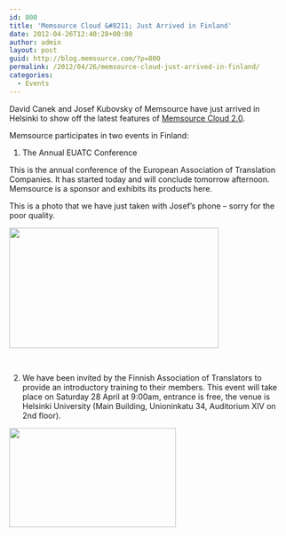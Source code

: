 ```yaml
---
id: 800
title: 'Memsource Cloud &#8211; Just Arrived in Finland'
date: 2012-04-26T12:40:28+00:00
author: admin
layout: post
guid: http://blog.memsource.com/?p=800
permalink: /2012/04/26/memsource-cloud-just-arrived-in-finland/
categories:
  - Events
---
```

David Canek and Josef Kubovsky of Memsource have just arrived in Helsinki to show off the latest features of [Memsource Cloud 2.0](/memsource-cloud-2-0-arriving-soon/ "Memsource Cloud 2.0 Has Arrived").

Memsource participates in two events in Finland:

1. The Annual EUATC Conference

This is the annual conference of the European Association of Translation Companies. It has started today and will conclude tomorrow afternoon. Memsource is a sponsor and exhibits its products here.<!--more-->

This is a photo that we have just taken with Josef&#8217;s phone &#8211; sorry for the poor quality.

<img class="alignnone size-full wp-image-801" title="Memsource Booth" src="/wp-content/uploads/2012/04/2012-04-26-13.05.13.jpg" alt="" width="377" height="217" />

&nbsp;

2. We have been invited by the Finnish Association of Translators to provide an introductory training to their members. This event will take place on Saturday 28 April at 9:00am, entrance is free, the venue is Helsinki University (Main Building, Unioninkatu 34, Auditorium XIV on 2nd floor).

[<img class="alignnone size-medium wp-image-802" title="Kaj" src="/wp-content/uploads/2012/04/Kaj-300x179.png" alt="" width="300" height="179" />](http://www.kaj.fi/)